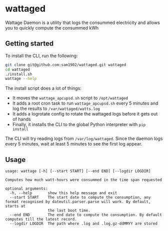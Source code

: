 # wattaged

Wattage Daemon is a utility that logs the consummed electricity and allows you to quickly compute the consummed kWh

## Getting started

To install the CLI, run the following:
```sh
git clone git@github.com:sam1902/wattaged.git wattaged
cd wattaged
./install.sh
wattage --help
```
The install script does a lot of things:
 - It moves the `wattage_apcupsd.sh` script to `/opt/wattaged`
 - It adds a root cron task to run `wattage_apcupsd.sh` every 5 minutes and log the results to `/var/wattaged/watts.log`
 - It adds a logrotate config to rotate the wattaged logs before it gets out of hands
 - Finally, it installs the CLI to the global Python interpreter with `pip install`

The CLI will try reading logs from `/var/log/wattaged`. Since the daemon logs every 5 minutes, wait at least 5 minutes to see the first log appear.

## Usage
```
usage: wattage [-h] [--start START] [--end END] [--logdir LOGDIR]

Computes how much watt-hours were consummed in the time span requested

optional arguments:
  -h, --help       show this help message and exit
  --start START    The start date to compute the consumption, any format recognised by dateutil.parser.parse will work. By default, starts at
                   the last boot time.
  --end END        The end date to compute the consumption. By default computes till the latest record.
  --logdir LOGDIR  The path where .log and .log.gz-ddMMYY are stored
```
